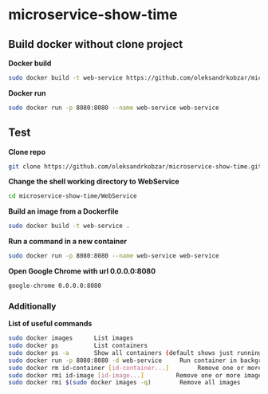 # microservice-show-time

## Build docker without clone project 

**Docker build**
```bash
sudo docker build -t web-service https://github.com/oleksandrkobzar/microservice-show-time.git#master:WebService
```

**Docker run**
```bash
sudo docker run -p 8080:8080 --name web-service web-service
```



##  Test
**Clone repo**
```bash
git clone https://github.com/oleksandrkobzar/microservice-show-time.git
```
**Change the shell working directory to WebService**
```bash
cd microservice-show-time/WebService
```

**Build an image from a Dockerfile**
```bash
sudo docker build -t web-service .
```

**Run a command in a new container**
```bash
sudo docker run -p 8080:8080 --name web-service web-service
```

**Open Google Chrome with url 0.0.0.0:8080**
```bash
google-chrome 0.0.0.0:8080
```

### Additionally
**List of useful commands**
```bash
sudo docker images      List images
sudo docker ps          List containers
sudo docker ps -a       Show all containers (default shows just running)
sudo docker run -p 8080:8080 -d web-service     Run container in background and  print container ID
sudo docker rm id-container [id-container...]        Remove one or more containers
sudo docker rmi id-image [id-image...]         Remove one or more images
sudo docker rmi $(sudo docker images -q)        Remove all images
```
